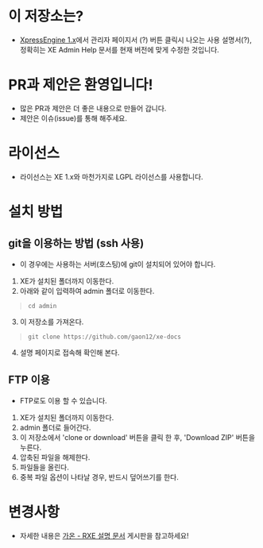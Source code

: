 # 이 저장소는?

- [XpressEngine 1.x](https://github.com/xpressengine/xe-core)에서 관리자 페이지서 (?) 버튼 클릭시 나오는 사용 설명서(?), 정확히는 XE Admin Help 문서를 현재 버전에 맞게 수정한 것입니다.

# PR과 제안은 환영입니다!

- 많은 PR과 제안은 더 좋은 내용으로 만들어 갑니다.
- 제안은 이슈(issue)를 통해 해주세요.

# 라이선스

- 라이선스는 XE 1.x와 마천가지로 LGPL 라이선스를 사용합니다.

# 설치 방법
## git을 이용하는 방법 (ssh 사용)
- 이 경우에는 사용하는 서버(호스팅)에 git이 설치되어 있어야 합니다.

1. XE가 설치된 폴더까지 이동한다.
2. 아래와 같이 입력하여 admin 폴더로 이동한다.
> `cd admin`
3. 이 저장소를 가져온다.
> `git clone https://github.com/gaon12/xe-docs`
4. 설명 페이지로 접속해 확인해 본다.

## FTP 이용
- FTP로도 이용 할 수 있습니다.

1. XE가 설치된 폴더까지 이동한다.
2. admin 폴더로 들어간다.
3. 이 저장소에서 'clone or download' 버튼을 클릭 한 후, 'Download ZIP' 버튼을 누른다.
4. 압축된 파일을 해제한다.
5. 파일들을 올린다.
6. 중복 파일 옵션이 나타날 경우, 반드시 덮어쓰기를 한다.


# 변경사항
- 자세한 내용은 [가온 - RXE 설명 문서](https://www.gaon.xyz/rxedocs) 게시판을 참고하세요!
